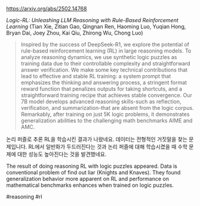 https://arxiv.org/abs/2502.14768

*Logic-RL: Unleashing LLM Reasoning with Rule-Based Reinforcement Learning* (Tian Xie, Zitian Gao, Qingnan Ren, Haoming Luo, Yuqian Hong, Bryan Dai, Joey Zhou, Kai Qiu, Zhirong Wu, Chong Luo)

> Inspired by the success of DeepSeek-R1, we explore the potential of rule-based reinforcement learning (RL) in large reasoning models. To analyze reasoning dynamics, we use synthetic logic puzzles as training data due to their controllable complexity and straightforward answer verification. We make some key technical contributions that lead to effective and stable RL training: a system prompt that emphasizes the thinking and answering process, a stringent format reward function that penalizes outputs for taking shortcuts, and a straightforward training recipe that achieves stable convergence. Our 7B model develops advanced reasoning skills-such as reflection, verification, and summarization-that are absent from the logic corpus. Remarkably, after training on just 5K logic problems, it demonstrates generalization abilities to the challenging math benchmarks AIME and AMC.

논리 퍼즐로 추론 RL을 학습시킨 결과가 나왔네요. 데이터는 전형적인 거짓말을 찾는 문제입니다. RL에서 일반화가 두드러진다는 것과 논리 퍼즐에 대해 학습시켰을 때 수학 문제에 대한 성능도 높아진다는 것을 발견했네요.

<english>
The result of doing reasoning RL with logic puzzles appeared. Data is conventional problem of find out liar (Knights and Knaves). They found generalization behavior more apparent on RL and performance on mathematical benchmarks enhances when trained on logic puzzles.
</english>

#reasoning #rl 